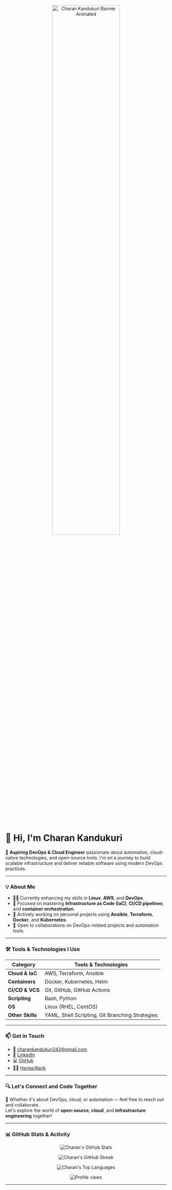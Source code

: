
<p align="center">
  <img src="assets/charan_banner_animated.gif" alt="Charan Kandukuri Banner Animated" width="65%" />
</p>

# 👋 Hi, I'm Charan Kandukuri

🚀 **Aspiring DevOps & Cloud Engineer** passionate about automation, cloud-native technologies, and open-source tools. I'm on a journey to build scalable infrastructure and deliver reliable software using modern DevOps practices.

---

### 💡 About Me

- 🧑‍💻 Currently enhancing my skills in **Linux**, **AWS**, and **DevOps**.
- 🔧 Focused on mastering **Infrastructure as Code (IaC)**, **CI/CD pipelines**, and **container orchestration**.
- 🌱 Actively working on personal projects using **Ansible**, **Terraform**, **Docker**, and **Kubernetes**.
- 🤝 Open to collaborations on DevOps-related projects and automation tools.

---

### 🛠️ Tools & Technologies I Use

| Category             | Tools & Technologies                                         |
|----------------------|--------------------------------------------------------------|
| **Cloud & IaC**      | AWS, Terraform, Ansible                                      |
| **Containers**       | Docker, Kubernetes, Helm                                     |
| **CI/CD & VCS**      | Git, GitHub, GitHub Actions                                  |
| **Scripting**        | Bash, Python                                                 |
| **OS**               | Linux (RHEL, CentOS)                                         |
| **Other Skills**     | YAML, Shell Scripting, Git Branching Strategies              |

---

### 📫 Get in Touch

- 📧 [charankandukuri242@gmail.com](mailto:charankandukuri242@gmail.com)
- 🔗 [LinkedIn](https://www.linkedin.com/in/charankandukuri/)
- 💻 [GitHub](https://github.com/Charan513)
- 👨‍💻 [HackerRank](https://www.hackerrank.com/charankandukuri3)

---

### 🔍 Let's Connect and Code Together

💬 Whether it's about DevOps, cloud, or automation — feel free to reach out and collaborate.  
Let's explore the world of **open-source**, **cloud**, and **infrastructure engineering** together!





---

### 📊 GitHub Stats & Activity

<p align="center">
  <img src="https://github-readme-stats.vercel.app/api?username=Charan513&show_icons=true&theme=react&hide_border=true" alt="Charan's GitHub Stats" />
</p>

<p align="center">
  <img src="https://github-readme-streak-stats.herokuapp.com/?user=Charan513&theme=react&hide_border=true" alt="Charan's GitHub Streak" />
</p>

<p align="center">
  <img src="https://github-readme-stats.vercel.app/api/top-langs/?username=Charan513&layout=compact&theme=react&hide_border=true" alt="Charan's Top Languages" />
</p>


<p align="center">
  <img src="https://komarev.com/ghpvc/?username=Charan513&label=PROFILE%20VIEWS&color=blue&style=for-the-badge" alt="Profile views"/>
</p>


---


